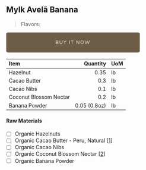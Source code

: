## Mylk Avelã Banana
> Flavors: 

[![Buy Now](/assets/images/buy-now.png "Buy Now")](https://shop.osocra.com/products/22011216)

| Item | Quantity | UoM  |
| :---     | ---:    | :--- |
| Hazelnut   | 0.35  | lb      |
| Cacao Butter   | 0.3   | lb    |
| Cacao Nibs  | 0.1   | lb    |
| Coconut Blossom Nectar   | 0.2 | lb      |
| Banana Powder   | 0.05 (0.8oz)      | lb      |

#### Raw Materials
- [ ] Organic Hazelnuts
- [ ] Organic Cacao Butter - Peru, Natural [[1](/vendors)]
- [ ] Organic Cacao Nibs
- [ ] Organic Coconut Blossom Nectar [[2](/vendors)]
- [ ] Organic Banana Powder
